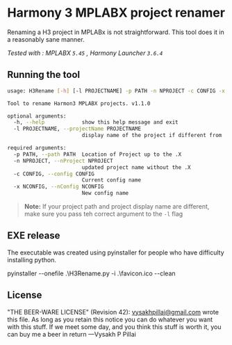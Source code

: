 # Harmony 3 MPLABX project renamer

Renaming a H3 project in MPLABx is not straightforward. This tool does it in a reasonably sane manner. 

_Tested with : MPLABX `5.45` , Harmony Launcher `3.6.4`_

## Running the tool

```bash
usage: H3Rename [-h] [-l PROJECTNAME] -p PATH -n NPROJECT -c CONFIG -x NCONFIG

Tool to rename Harmon3 MPLABX projects. v1.1.0

optional arguments:
  -h, --help            show this help message and exit
  -l PROJECTNAME, --projectName PROJECTNAME
                        display name of the project if different from .X path

required arguments:
  -p PATH, --path PATH  Location of Project up to the .X
  -n NPROJECT, --nProject NPROJECT
                        updated project name without the .X
  -c CONFIG, --config CONFIG
                        Current config name
  -x NCONFIG, --nConfig NCONFIG
                        New config name
```

 > **Note:** If your project path and project display name are different, make sure you pass teh correct argument to the `-l` flag

## EXE release

The executable was created using pyinstaller for people who have difficulty installing python.

pyinstaller --onefile .\H3Rename.py -i .\favicon.ico --clean

## License

"THE BEER-WARE LICENSE" (Revision 42): vysakhpillai@gmail.com wrote this file. As long as you retain this notice you can do whatever you want with this stuff. If we meet some day, and you think this stuff is worth it, you can buy me a beer in return —Vysakh P Pillai
